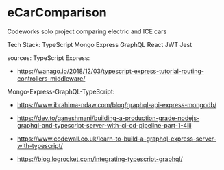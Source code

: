 # eCarComparison

Codeworks solo project comparing electric and ICE cars

Tech Stack:
TypeScript
Mongo
Express
GraphQL
React
JWT
Jest


sources:
TypeScript Express:
 - https://wanago.io/2018/12/03/typescript-express-tutorial-routing-controllers-middleware/

Mongo-Express-GraphQL-TypeScript:
 - https://www.ibrahima-ndaw.com/blog/graphql-api-express-mongodb/

 - https://dev.to/ganeshmani/building-a-production-grade-nodejs-graphql-and-typescript-server-with-ci-cd-pipeline-part-1-4iii

 - https://www.codewall.co.uk/learn-to-build-a-graphql-express-server-with-typescript/

 - https://blog.logrocket.com/integrating-typescript-graphql/
